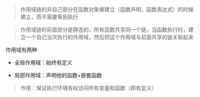 
>作用域链的非自己部分在函数对象被建立（函数声明、函数表达式）的时候建立，而不需要等到执行

>作用域链的前面部分是静态的，所有函数共享同一个链，当函数执行时，建立一个自己当次执行的作用域，然后把这个作用域与前面共享的链关联起来

作用域有两种

* 全局作用域：始终有定义

* 局部作用域：声明他的函数+嵌套函数

> 作用：保证执行环境有权访问所有变量和函数（即有定义）




